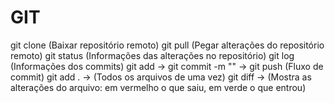 # GIT
git clone <url> (Baixar repositório remoto)
git pull (Pegar alterações do repositório remoto)
git status (Informações das alterações no repositório)
git log (Informações dos commits)
git add -> git commit -m "" -> git push (Fluxo de commit)
git add . -> (Todos os arquivos de uma vez)
git diff -> (Mostra as alterações do arquivo: em vermelho o que saiu, em verde o que entrou)